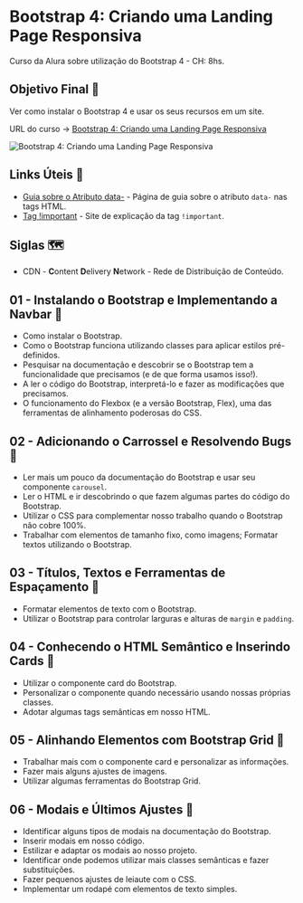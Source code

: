 # Bootstrap 4: Criando uma Landing Page Responsiva

Curso da Alura sobre utilização do Bootstrap 4 - CH: 8hs.

## Objetivo Final &#x1F3AF;

Ver como instalar o Bootstrap 4 e usar os seus recursos em um site.

URL do curso -> [Bootstrap 4: Criando uma Landing Page Responsiva](https://cursos.alura.com.br/course/bootstrap-landing-page)

![Bootstrap 4: Criando uma Landing Page Responsiva](https://www.alura.com.br/assets/api/share/curso-bootstrap-landing-page.png)

## Links Úteis &#x1F517;
* [Guia sobre o Atributo data-](https://webdesign.tutsplus.com/pt/tutorials/all-you-need-to-know-about-the-html5-data-attribute--webdesign-9642) - Página de guia sobre o atributo `data-` nas tags HTML.
* [Tag !important](https://css-tricks.com/when-using-important-is-the-right-choice/) - Site de explicação da tag `!important`.

## Siglas &#x1F5FA;
* CDN - **C**ontent **D**elivery **N**etwork - Rede de Distribuição de Conteúdo.

## 01 - Instalando o Bootstrap e Implementando a Navbar &#x1F516;
* Como instalar o Bootstrap.
* Como o Bootstrap funciona utilizando classes para aplicar estilos pré-definidos.
* Pesquisar na documentação e descobrir se o Bootstrap tem a funcionalidade que precisamos (e de que forma usamos isso!).
* A ler o código do Bootstrap, interpretá-lo e fazer as modificações que precisamos.
* O funcionamento do Flexbox (e a versão Bootstrap, Flex), uma das ferramentas de alinhamento poderosas do CSS.

## 02 - Adicionando o Carrossel e Resolvendo Bugs &#x1F516;
* Ler mais um pouco da documentação do Bootstrap e usar seu componente `carousel`.
* Ler o HTML e ir descobrindo o que fazem algumas partes do código do Bootstrap.
* Utilizar o CSS para complementar nosso trabalho quando o Bootstrap não cobre 100%.
* Trabalhar com elementos de tamanho fixo, como imagens; Formatar textos utilizando o Bootstrap.

## 03 - Títulos, Textos e Ferramentas de Espaçamento &#x1F516;
* Formatar elementos de texto com o Bootstrap.
* Utilizar o Bootstrap para controlar larguras e alturas de `margin` e `padding`.

## 04 - Conhecendo o HTML Semântico e Inserindo Cards &#x1F516;
* Utilizar o componente card do Bootstrap.
* Personalizar o componente quando necessário usando nossas próprias classes.
* Adotar algumas tags semânticas em nosso HTML.

## 05 - Alinhando Elementos com Bootstrap Grid &#x1F516;
* Trabalhar mais com o componente card e personalizar as informações.
* Fazer mais alguns ajustes de imagens.
* Utilizar algumas ferramentas do Bootstrap Grid.

## 06 - Modais e Últimos Ajustes &#x1F516;
* Identificar alguns tipos de modais na documentação do Bootstrap.
* Inserir modais em nosso código.
* Estilizar e adaptar os modais ao nosso projeto.
* Identificar onde podemos utilizar mais classes semânticas e fazer substituições.
* Fazer pequenos ajustes de leiaute com o CSS.
* Implementar um rodapé com elementos de texto simples.